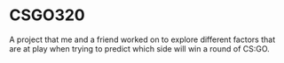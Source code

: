 # CSGO320

A project that me and a friend worked on to explore different factors that are at play when trying to predict which side will win a round of CS:GO.
